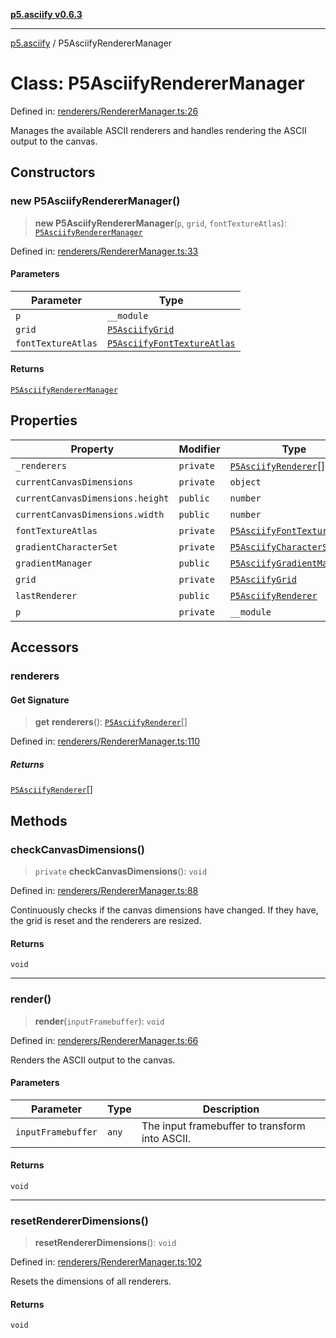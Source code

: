 [**p5.asciify v0.6.3**](../README.md)

***

[p5.asciify](../globals.md) / P5AsciifyRendererManager

# Class: P5AsciifyRendererManager

Defined in: [renderers/RendererManager.ts:26](https://github.com/humanbydefinition/p5-asciify/blob/fc092abe0dcab9fd107332d703dd5b7643c45015/src/lib/renderers/RendererManager.ts#L26)

Manages the available ASCII renderers and handles rendering the ASCII output to the canvas.

## Constructors

### new P5AsciifyRendererManager()

> **new P5AsciifyRendererManager**(`p`, `grid`, `fontTextureAtlas`): [`P5AsciifyRendererManager`](P5AsciifyRendererManager.md)

Defined in: [renderers/RendererManager.ts:33](https://github.com/humanbydefinition/p5-asciify/blob/fc092abe0dcab9fd107332d703dd5b7643c45015/src/lib/renderers/RendererManager.ts#L33)

#### Parameters

| Parameter | Type |
| ------ | ------ |
| `p` | `__module` |
| `grid` | [`P5AsciifyGrid`](P5AsciifyGrid.md) |
| `fontTextureAtlas` | [`P5AsciifyFontTextureAtlas`](P5AsciifyFontTextureAtlas.md) |

#### Returns

[`P5AsciifyRendererManager`](P5AsciifyRendererManager.md)

## Properties

| Property | Modifier | Type | Defined in |
| ------ | ------ | ------ | ------ |
| <a id="_renderers"></a> `_renderers` | `private` | [`P5AsciifyRenderer`](P5AsciifyRenderer.md)[] | [renderers/RendererManager.ts:29](https://github.com/humanbydefinition/p5-asciify/blob/fc092abe0dcab9fd107332d703dd5b7643c45015/src/lib/renderers/RendererManager.ts#L29) |
| <a id="currentcanvasdimensions"></a> `currentCanvasDimensions` | `private` | `object` | [renderers/RendererManager.ts:27](https://github.com/humanbydefinition/p5-asciify/blob/fc092abe0dcab9fd107332d703dd5b7643c45015/src/lib/renderers/RendererManager.ts#L27) |
| `currentCanvasDimensions.height` | `public` | `number` | [renderers/RendererManager.ts:27](https://github.com/humanbydefinition/p5-asciify/blob/fc092abe0dcab9fd107332d703dd5b7643c45015/src/lib/renderers/RendererManager.ts#L27) |
| `currentCanvasDimensions.width` | `public` | `number` | [renderers/RendererManager.ts:27](https://github.com/humanbydefinition/p5-asciify/blob/fc092abe0dcab9fd107332d703dd5b7643c45015/src/lib/renderers/RendererManager.ts#L27) |
| <a id="fonttextureatlas-1"></a> `fontTextureAtlas` | `private` | [`P5AsciifyFontTextureAtlas`](P5AsciifyFontTextureAtlas.md) | [renderers/RendererManager.ts:36](https://github.com/humanbydefinition/p5-asciify/blob/fc092abe0dcab9fd107332d703dd5b7643c45015/src/lib/renderers/RendererManager.ts#L36) |
| <a id="gradientcharacterset"></a> `gradientCharacterSet` | `private` | [`P5AsciifyCharacterSet`](P5AsciifyCharacterSet.md) | [renderers/RendererManager.ts:28](https://github.com/humanbydefinition/p5-asciify/blob/fc092abe0dcab9fd107332d703dd5b7643c45015/src/lib/renderers/RendererManager.ts#L28) |
| <a id="gradientmanager"></a> `gradientManager` | `public` | [`P5AsciifyGradientManager`](P5AsciifyGradientManager.md) | [renderers/RendererManager.ts:30](https://github.com/humanbydefinition/p5-asciify/blob/fc092abe0dcab9fd107332d703dd5b7643c45015/src/lib/renderers/RendererManager.ts#L30) |
| <a id="grid-1"></a> `grid` | `private` | [`P5AsciifyGrid`](P5AsciifyGrid.md) | [renderers/RendererManager.ts:35](https://github.com/humanbydefinition/p5-asciify/blob/fc092abe0dcab9fd107332d703dd5b7643c45015/src/lib/renderers/RendererManager.ts#L35) |
| <a id="lastrenderer"></a> `lastRenderer` | `public` | [`P5AsciifyRenderer`](P5AsciifyRenderer.md) | [renderers/RendererManager.ts:31](https://github.com/humanbydefinition/p5-asciify/blob/fc092abe0dcab9fd107332d703dd5b7643c45015/src/lib/renderers/RendererManager.ts#L31) |
| <a id="p-1"></a> `p` | `private` | `__module` | [renderers/RendererManager.ts:34](https://github.com/humanbydefinition/p5-asciify/blob/fc092abe0dcab9fd107332d703dd5b7643c45015/src/lib/renderers/RendererManager.ts#L34) |

## Accessors

### renderers

#### Get Signature

> **get** **renderers**(): [`P5AsciifyRenderer`](P5AsciifyRenderer.md)[]

Defined in: [renderers/RendererManager.ts:110](https://github.com/humanbydefinition/p5-asciify/blob/fc092abe0dcab9fd107332d703dd5b7643c45015/src/lib/renderers/RendererManager.ts#L110)

##### Returns

[`P5AsciifyRenderer`](P5AsciifyRenderer.md)[]

## Methods

### checkCanvasDimensions()

> `private` **checkCanvasDimensions**(): `void`

Defined in: [renderers/RendererManager.ts:88](https://github.com/humanbydefinition/p5-asciify/blob/fc092abe0dcab9fd107332d703dd5b7643c45015/src/lib/renderers/RendererManager.ts#L88)

Continuously checks if the canvas dimensions have changed.
If they have, the grid is reset and the renderers are resized.

#### Returns

`void`

***

### render()

> **render**(`inputFramebuffer`): `void`

Defined in: [renderers/RendererManager.ts:66](https://github.com/humanbydefinition/p5-asciify/blob/fc092abe0dcab9fd107332d703dd5b7643c45015/src/lib/renderers/RendererManager.ts#L66)

Renders the ASCII output to the canvas.

#### Parameters

| Parameter | Type | Description |
| ------ | ------ | ------ |
| `inputFramebuffer` | `any` | The input framebuffer to transform into ASCII. |

#### Returns

`void`

***

### resetRendererDimensions()

> **resetRendererDimensions**(): `void`

Defined in: [renderers/RendererManager.ts:102](https://github.com/humanbydefinition/p5-asciify/blob/fc092abe0dcab9fd107332d703dd5b7643c45015/src/lib/renderers/RendererManager.ts#L102)

Resets the dimensions of all renderers.

#### Returns

`void`
